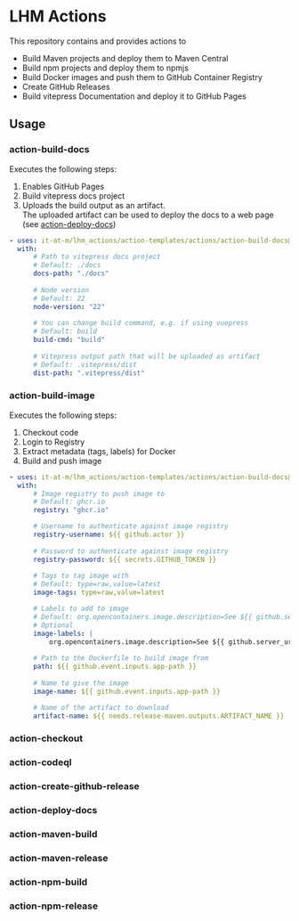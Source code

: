 # LHM Actions

This repository contains and provides actions to

- Build Maven projects and deploy them to Maven Central
- Build npm projects and deploy them to npmjs
- Build Docker images and push them to GitHub Container Registry
- Create GitHub Releases
- Build vitepress Documentation and deploy it to GitHub Pages  

## Usage
### action-build-docs

Executes the following steps:

1. Enables GitHub Pages
2. Build vitepress docs project
3. Uploads the build output as an artifact.  
   The uploaded artifact can be used to deploy the docs to a web page (see [action-deploy-docs](#action-deploy-docs))

```yaml
- uses: it-at-m/lhm_actions/action-templates/actions/action-build-docs@v1.0.0
  with:
      # Path to vitepress docs project
      # Default: ./docs
      docs-path: "./docs"
      
      # Node version
      # Default: 22
      node-version: "22"
      
      # You can change build command, e.g. if using vuepress
      # Default: build
      build-cmd: "build"
      
      # Vitepress output path that will be uploaded as artifact
      # Default: .vitepress/dist
      dist-path: ".vitepress/dist"
```

### action-build-image

Executes the following steps:

1. Checkout code
2. Login to Registry
3. Extract metadata (tags, labels) for Docker
4. Build and push image

```yaml
- uses: it-at-m/lhm_actions/action-templates/actions/action-build-docs@v1.0.0
  with:
      # Image registry to push image to
      # Default: ghcr.io
      registry: "ghcr.io"

      # Username to authenticate against image registry
      registry-username: ${{ github.actor }}
    
      # Password to authenticate against image registry
      registry-password: ${{ secrets.GITHUB_TOKEN }}
    
      # Tags to tag image with
      # Default: type=raw,value=latest
      image-tags: type=raw,value=latest

      # Labels to add to image  
      # Default: org.opencontainers.image.description=See ${{ github.server_url }}/${{ github.repository }}
      # Optional
      image-labels: |
          org.opencontainers.image.description=See ${{ github.server_url }}/${{ github.repository }}
    
      # Path to the Dockerfile to build image from
      path: ${{ github.event.inputs.app-path }}
    
      # Name to give the image
      image-name: ${{ github.event.inputs.app-path }}

      # Name of the artifact to download
      artifact-name: ${{ needs.release-maven.outputs.ARTIFACT_NAME }}
```

### action-checkout

### action-codeql

### action-create-github-release

### action-deploy-docs

### action-maven-build

### action-maven-release

### action-npm-build

### action-npm-release

